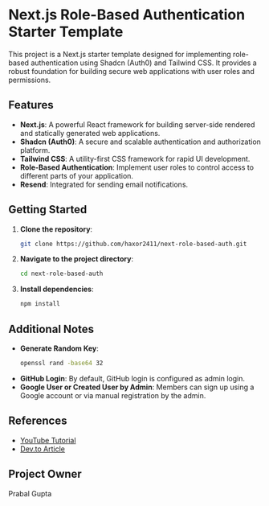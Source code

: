 # Next.js Role-Based Authentication Starter Template

This project is a Next.js starter template designed for implementing role-based authentication using Shadcn (Auth0) and Tailwind CSS. It provides a robust foundation for building secure web applications with user roles and permissions.

## Features

- **Next.js**: A powerful React framework for building server-side rendered and statically generated web applications.
- **Shadcn (Auth0)**: A secure and scalable authentication and authorization platform.
- **Tailwind CSS**: A utility-first CSS framework for rapid UI development.
- **Role-Based Authentication**: Implement user roles to control access to different parts of your application.
- **Resend**: Integrated for sending email notifications.

## Getting Started

1. **Clone the repository**:
    ```bash
    git clone https://github.com/haxor2411/next-role-based-auth.git
    ```
2. **Navigate to the project directory**:
    ```bash
    cd next-role-based-auth
    ```
3. **Install dependencies**:
    ```bash
    npm install
    ```

## Additional Notes

- **Generate Random Key**:
    ```bash
    openssl rand -base64 32
    ```
- **GitHub Login**: By default, GitHub login is configured as admin login.
- **Google User or Created User by Admin**: Members can sign up using a Google account or via manual registration by the admin.

## References

- [YouTube Tutorial](https://www.youtube.com/watch?v=MNm1XhDjX1s)
- [Dev.to Article](https://dev.to/mfts/how-to-send-a-warm-welcome-email-with-resend-next-auth-and-react-email-576f)

## Project Owner

Prabal Gupta